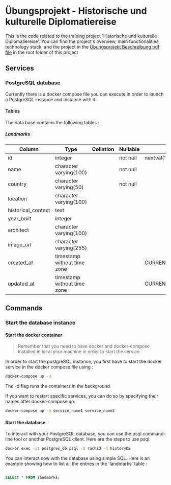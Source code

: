# Übungsprojekt - Historische und kulturelle Diplomatiereise

This is the code related to the training project 'Historische und kulturelle Diplomatiereise'.
You can find the project's overview, main functionalities, technology stack, and the project in the [Übungsprojekt Beschreibung pdf file](Übungsprojekt%20Beschreibung%20.pdf) in the root folder of this project

## Services

### PostgreSQL database

Currently there is a docker compose file you can execute in order to launch a PostgreSQL instance and instance with it.

#### Tables

The data base contains the following tables :

##### Landmarks

| Column             | Type                        | Collation | Nullable | Default                              |
| ------------------ | --------------------------- | --------- | -------- | ------------------------------------ |
| id                 | integer                     |           | not null | nextval('landmark_id_seq'::regclass) |
| name               | character varying(100)      |           | not null |                                      |
| country            | character varying(50)       |           | not null |                                      |
| location           | character varying(100)      |           |          |                                      |
| historical_context | text                        |           |          |                                      |
| year_built         | integer                     |           |          |                                      |
| architect          | character varying(100)      |           |          |                                      |
| image_url          | character varying(255)      |           |          |                                      |
| created_at         | timestamp without time zone |           |          | CURRENT_TIMESTAMP                    |
| updated_at         | timestamp without time zone |           |          | CURRENT_TIMESTAMP                    |

## Commands

### Start the database instance

#### Start the docker container

> Remember that you need to have docker and docker-compose installed in local your machine in order to start the service.

In order to start the postgreSQL instance, you first have to start the docker service in the docker compose file using :

```bash
docker-compose up -d
```

The -d flag runs the containers in the background.

If you want to restart specific services, you can do so by specifying their names after docker-compose up:

```bash
docker-compose up -d service_name1 service_name2
```

#### Start the database

To interact with your PostgreSQL database, you can use the psql command-line tool or another PostgreSQL client. Here are the steps to use psql:

```bash
docker exec -it postgres_db psql -U rachid -d historyDB
```

You can interact now with the database using simple SQL. Here is an example showing how to list all the entries in the 'landmarks' table :

```sql

SELECT * FROM landmarks;

```
